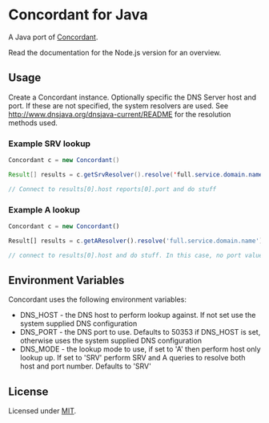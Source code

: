 # Concordant for Java

A Java port of [Concordant](https://github.com/apparatus/concordant).

Read the documentation for the Node.js version for an overview.

## Usage
Create a Concordant instance. Optionally specific the DNS Server host and port. If these are not specified, the system resolvers are used. See http://www.dnsjava.org/dnsjava-current/README for the resolution methods used.

### Example SRV lookup

```java
Concordant c = new Concordant()

Result[] results = c.getSrvResolver().resolve('full.service.domain.name')

// Connect to results[0].host reports[0].port and do stuff
```

### Example A lookup

```javascript
Concordant c = new Concordant()

Result[] results = c.getAResolver().resolve('full.service.domain.name')

// connect to results[0].host and do stuff. In this case, no port value is returned.
```

## Environment Variables
Concordant uses the following environment variables:

* DNS_HOST - the DNS host to perform lookup against. If not set use the system supplied DNS configuration
* DNS_PORT - the DNS port to use. Defaults to 50353 if DNS_HOST is set, otherwise uses the system supplied DNS configuration
* DNS_MODE - the lookup mode to use, if set to 'A' then perform host only lookup up. If set to 'SRV' perform SRV and A queries to resolve both host and port number. Defaults to 'SRV'

## License
Licensed under [MIT](LICENSE).
